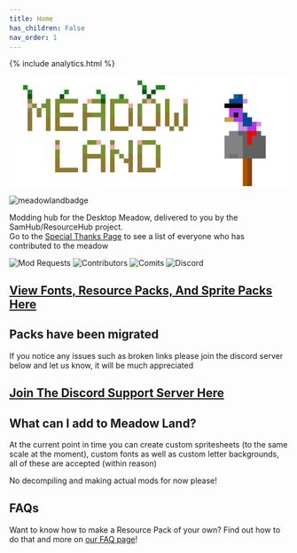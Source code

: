 ```yaml
---
title: Home
has_children: False
nav_order: 1
---
```


{% include analytics.html %}

![Image](../assets/images/logo.png)

![meadowlandbadge](https://img.shields.io/badge/Meadowland-green)

Modding hub for the Desktop Meadow, delivered to you by the SamHub/ResourceHub project.  
Go to the [Special Thanks Page](thanks.md) to see a list of everyone who has contributed to the meadow

![Mod Requests](https://img.shields.io/github/issues/UnofficialSamHub/MeadowLand?label=Mod%20Requests%2FIssues)
![Contributors](https://img.shields.io/github/contributors/PotNoodl/PotNoodl.github.io)
![Comits](https://img.shields.io/github/commit-activity/w/PotNoodl/PotNoodl.github.io)
![Discord](https://img.shields.io/discord/642496438869295171?color=blue&label=Discord&logo=Discord)


## [View Fonts, Resource Packs, And Sprite Packs Here](../rp/index/INDEX.md)

## Packs have been migrated
If you notice any issues such as broken links please join the discord server below and let us know, it will be much appreciated 

## [Join The Discord Support Server Here](discord.gg/xZFRmPT)

## What can I add to Meadow Land?
At the current point in time you can create custom spritesheets (to the same scale at the moment), custom fonts as well as custom letter backgrounds, all of these are accepted (within reason)

No decompiling and making actual mods for now please!

## FAQs

Want to know how to make a Resource Pack of your own? Find out how to do that and more on [our FAQ page](FAQ.md)!
